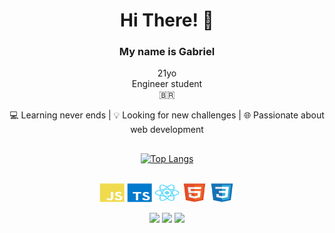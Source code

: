 
<h1 align="center">Hi There! 👋</h1>

<div align="center" list-style="none">
  
  <h3>My name is Gabriel</h2>   
  
  21yo<br>
  Engineer student<br>
  🇧🇷
  <br>
    
   💻 Learning never ends |
   💡 Looking for new challenges |
   🌐 Passionate about web development 
  ##
</div>
  
<div align="center">

  [![Top Langs](https://github-readme-stats.vercel.app/api/top-langs/?username=gbrMenezes&theme=dracula)](https://github.com/anuraghazra/github-readme-stats)
  
 </div>


 <div align="center" style="display: inline_block"><br>
  <img align="center" alt="Gbr-Js" height="30" width="40" src="https://raw.githubusercontent.com/devicons/devicon/master/icons/javascript/javascript-plain.svg">
  <img align="center" alt="Gbr-Ts" height="30" width="40" src="https://raw.githubusercontent.com/devicons/devicon/master/icons/typescript/typescript-plain.svg">
  <img align="center" alt="Gbr-React" height="30" width="40" src="https://raw.githubusercontent.com/devicons/devicon/master/icons/react/react-original.svg">
  <img align="center" alt="Gbr-HTML" height="30" width="40" src="https://raw.githubusercontent.com/devicons/devicon/master/icons/html5/html5-original.svg">
  <img align="center" alt="Gbr-CSS" height="30" width="40" src="https://raw.githubusercontent.com/devicons/devicon/master/icons/css3/css3-original.svg">
</div>
<br>
<div align="center"> 
  <a href="https://instagram.com/g_damasceno_" target="_blank"><img src="https://img.shields.io/badge/-Instagram-%23E4405F?style=for-the-badge&logo=instagram&logoColor=white" target="_blank"></a>
  <a href="mailto:gabrieldmfaquim0202@gmail.com"><img src="https://img.shields.io/badge/-Gmail-%23333?style=for-the-badge&logo=gmail&logoColor=white" target="_blank"></a>
  <a href="https://t.me/+5562985909622"><img src="https://img.shields.io/badge/Telegram-2CA5E0?style=for-the-badge&logo=telegram&logoColor=white"></a>
</div>
